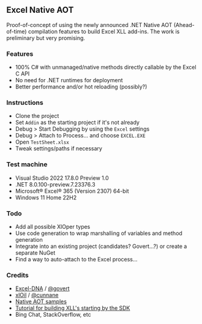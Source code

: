 ## Excel Native AOT

Proof-of-concept of using the newly announced .NET Native AOT (Ahead-of-time) compilation features to build Excel XLL add-ins.
The work is preliminary but very promising.

### Features

- 100% C# with unmanaged/native methods directly callable by the Excel C API
- No need for .NET runtimes for deployment
- Better performance and/or hot reloading (possibly?)

### Instructions

- Clone the project
- Set `Addin` as the starting project if it's not already
- Debug > Start Debugging by using the `Excel` settings
- Debug > Attach to Process... and choose `EXCEL.EXE`
- Open `TestSheet.xlsx`
- Tweak settings/paths if necessary

### Test machine

- Visual Studio 2022 17.8.0 Preview 1.0
- .NET 8.0.100-preview.7.23376.3
- Microsoft® Excel® 365 (Version 2307) 64-bit 
- Windows 11 Home 22H2

### Todo

- Add all possible XlOper types
- Use code generation to wrap marshalling of variables and method generation
- Integrate into an existing project (candidates? Govert...?) or create a separate NuGet
- Find a way to auto-attach to the Excel process...

### Credits

- [Excel-DNA](https://excel-dna.net/) / [@govert](https://github.com/govert)
- [xlOil](https://xloil.readthedocs.io/en/stable/Introduction.html) / [@cunnane](https://github.com/cunnane)
- [Native AOT samples](https://github.com/dotnet/samples/tree/main/core/nativeaot)
- [Tutorial for building XLL's starting by the SDK](https://github.com/asavine/xlCppTutorial)
- Bing Chat, StackOverflow, etc
